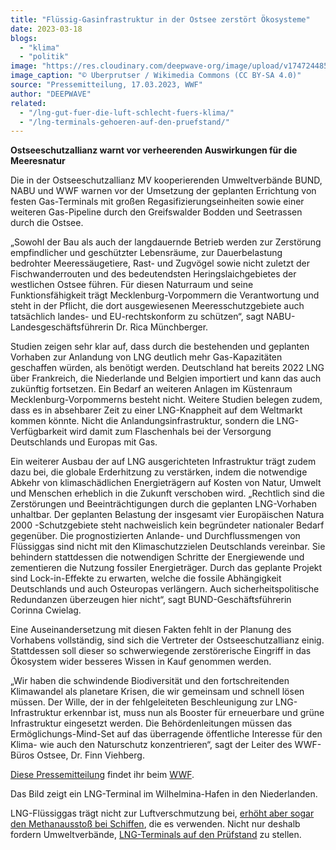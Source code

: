 ```yaml
---
title: "Flüssig-Gasinfrastruktur in der Ostsee zerstört Ökosysteme"
date: 2023-03-18
blogs: 
  - "klima"
  - "politik"
image: "https://res.cloudinary.com/deepwave-org/image/upload/v1747244853/deepwave.org/LNG_terminal_ship_in_the_Wilhelmina_harbour_the_Netherlands-scaled.jpg"
image_caption: "© Uberprutser / Wikimedia Commons (CC BY-SA 4.0)"
source: "Pressemitteilung, 17.03.2023, WWF"
author: "DEEPWAVE"
related: 
  - "/lng-gut-fuer-die-luft-schlecht-fuers-klima/"
  - "/lng-terminals-gehoeren-auf-den-pruefstand/"
---
```


**Ostseeschutzallianz warnt vor verheerenden Auswirkungen für die Meeresnatur**

Die in der Ostseeschutzallianz MV kooperierenden Umweltverbände BUND, NABU und WWF warnen vor der Umsetzung der geplanten Errichtung von festen Gas-Terminals mit großen Regasifizierungseinheiten sowie einer weiteren Gas-Pipeline durch den Greifswalder Bodden und Seetrassen durch die Ostsee.

„Sowohl der Bau als auch der langdauernde Betrieb werden zur Zerstörung empfindlicher und geschützter Lebensräume, zur Dauerbelastung bedrohter Meeressäugetiere, Rast- und Zugvögel sowie nicht zuletzt der Fischwanderrouten und des bedeutendsten Heringslaichgebietes der westlichen Ostsee führen. Für diesen Naturraum und seine Funktionsfähigkeit trägt Mecklenburg-Vorpommern die Verantwortung und steht in der Pflicht, die dort ausgewiesenen Meeresschutzgebiete auch tatsächlich landes- und EU-rechtskonform zu schützen“, sagt NABU-Landesgeschäftsführerin Dr. Rica Münchberger.

Studien zeigen sehr klar auf, dass durch die bestehenden und geplanten Vorhaben zur Anlandung von LNG deutlich mehr Gas-Kapazitäten geschaffen würden, als benötigt werden. Deutschland hat bereits 2022 LNG über Frankreich, die Niederlande und Belgien importiert und kann das auch zukünftig fortsetzen. Ein Bedarf an weiteren Anlagen im Küstenraum Mecklenburg-Vorpommerns besteht nicht. Weitere Studien belegen zudem, dass es in absehbarer Zeit zu einer LNG-Knappheit auf dem Weltmarkt kommen könnte. Nicht die Anlandungsinfrastruktur, sondern die LNG-Verfügbarkeit wird damit zum Flaschenhals bei der Versorgung Deutschlands und Europas mit Gas.

Ein weiterer Ausbau der auf LNG ausgerichteten Infrastruktur trägt zudem dazu bei, die globale Erderhitzung zu verstärken, indem die notwendige Abkehr von klimaschädlichen Energieträgern auf Kosten von Natur, Umwelt und Menschen erheblich in die Zukunft verschoben wird. „Rechtlich sind die Zerstörungen und Beeinträchtigungen durch die geplanten LNG-Vorhaben unhaltbar. Der geplanten Belastung der insgesamt vier Europäischen Natura 2000 -Schutzgebiete steht nachweislich kein begründeter nationaler Bedarf gegenüber. Die prognostizierten Anlande- und Durchflussmengen von Flüssiggas sind nicht mit den Klimaschutzzielen Deutschlands vereinbar. Sie behindern stattdessen die notwendigen Schritte der Energiewende und zementieren die Nutzung fossiler Energieträger. Durch das geplante Projekt sind Lock-in-Effekte zu erwarten, welche die fossile Abhängigkeit Deutschlands und auch Osteuropas verlängern. Auch sicherheitspolitische Redundanzen überzeugen hier nicht“, sagt BUND-Geschäftsführerin Corinna Cwielag.

Eine Auseinandersetzung mit diesen Fakten fehlt in der Planung des Vorhabens vollständig, sind sich die Vertreter der Ostseeschutzallianz einig. Stattdessen soll dieser so schwerwiegende zerstörerische Eingriff in das Ökosystem wider besseres Wissen in Kauf genommen werden.

„Wir haben die schwindende Biodiversität und den fortschreitenden Klimawandel als planetare Krisen, die wir gemeinsam und schnell lösen müssen. Der Wille, der in der fehlgeleiteten Beschleunigung zur LNG-Infrastruktur erkennbar ist, muss nun als Booster für erneuerbare und grüne Infrastruktur eingesetzt werden. Die Behördenleitungen müssen das Ermöglichungs-Mind-Set auf das überragende öffentliche Interesse für den Klima- wie auch den Naturschutz konzentrieren“, sagt der Leiter des WWF-Büros Ostsee, Dr. Finn Viehberg.

[Diese Pressemitteilung](https://www.wwf.de/2023/maerz/fluessig-gasinfrastruktur-in-der-ostsee-zerstoert-oekosysteme) findet ihr beim [WWF](https://www.wwf.de/).

Das Bild zeigt ein LNG-Terminal im Wilhelmina-Hafen in den Niederlanden.

LNG-Flüssiggas trägt nicht zur Luftverschmutzung bei, [erhöht aber sogar den Methanausstoß bei Schiffen](https://www.deepwave.org/lng-gut-fuer-die-luft-schlecht-fuers-klima/), die es verwenden. Nicht nur deshalb fordern Umweltverbände, [LNG-Terminals auf den Prüfstand](https://www.deepwave.org/lng-terminals-gehoeren-auf-den-pruefstand/) zu stellen.
